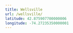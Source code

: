 ```yaml
---
title: Wellsville
url: /wellsville/
latitude: 42.875907700000006
longitude: -74.27235350000001
---
```

